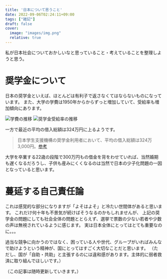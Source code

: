 ```yaml
---
title: '日本について思うこと'
date: 2022-09-06T02:24:11+09:00
tags: ["雑記"]
draft: false
cover:
  image: "images/img.png"
  relative: true
---
```

私が日本社会についておかしいなと思っていること・考えていることを整理しようと思う。

# 奨学金について
日本の奨学金といえば、ほとんどは有利子で返さなくてはならないものになっています。
また、大学の学費は1950年からからずっと増加していて、受給率も増加傾向にあります。

![学費の推移](./images/japanese_tuition_fee.png)
![奨学金受給率の推移](./images/receipt_rate.png)

一方で最近の平均の借入総額は324万円に上るようです。

>日本学生支援機構の奨学金利用者において、平均の借入総額は324万3,000円。[参考](https://magazine.aruhi-corp.co.jp/0000-5086/#:~:text=%E5%80%9F%E5%85%A5%E7%B7%8F%E9%A1%8D%E3%81%AA%E3%81%A9%E3%81%AE%E5%B9%B3%E5%9D%87%E9%A1%8D%E3%81%AF&text=%E6%97%A5%E6%9C%AC%E5%AD%A6%E7%94%9F%E6%94%AF%E6%8F%B4%E6%A9%9F%E6%A7%8B%E3%81%AE%E5%A5%A8%E5%AD%A6%E9%87%91%E5%88%A9%E7%94%A8%E8%80%85%E3%81%AB%E3%81%8A%E3%81%84%E3%81%A6,%E4%BB%A5%E4%B8%8A%E3%82%92%E5%8D%A0%E3%82%81%E3%81%A6%E3%81%84%E3%81%BE%E3%81%99%E3%80%82)

大学を卒業する22歳の段階で300万円もの借金を背をわせていれば、当然婚期も遅くなるだろうし、子供も産みにくくなるのは当然で日本の少子化問題の一因となっていると思います。

# 蔓延する自己責任論

これは感覚的な部分になりますが「よそはよそ」と冷たい世間体があると思います。
これだけ何十年も不景気が続けばそうなるのかもしれませんが、
上記の奨学金の問題にしても社会全体の問題ととらえず、選挙で票数の少ない若者や少数の声は無視されているように感じます。
実は日本全体にとってはとても重要なのに。。。

過当な競争に向かうのではなく、困っている人や世代、グループがいればみんなで助けようという精神が、国にとってはすごく大切なことだと思います。
（ただし、国が「自助・共助」と主張するのには違和感があります。主体的に弱者救済に取り組んでほしいです。）

（この記事は随時更新していきます。）